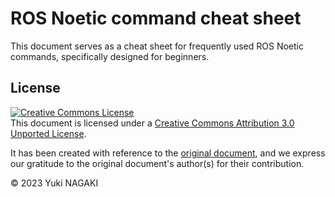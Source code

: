 # ROS Noetic command cheat sheet

This document serves as a cheat sheet for frequently used ROS Noetic commands, specifically designed for beginners.

## License

<a rel="license" href="http://creativecommons.org/licenses/by/3.0/"><img alt="Creative Commons License" style="border-width:0" src="https://i.creativecommons.org/l/by/3.0/88x31.png" /></a><br />This document is licensed under a <a rel="license" href="http://creativecommons.org/licenses/by/3.0/">Creative Commons Attribution 3.0 Unported License</a>.

It has been created with reference to the [original document](http://wiki.ros.org/ROS/Tutorials), and we express our gratitude to the original document's author(s) for their contribution.

© 2023 Yuki NAGAKI